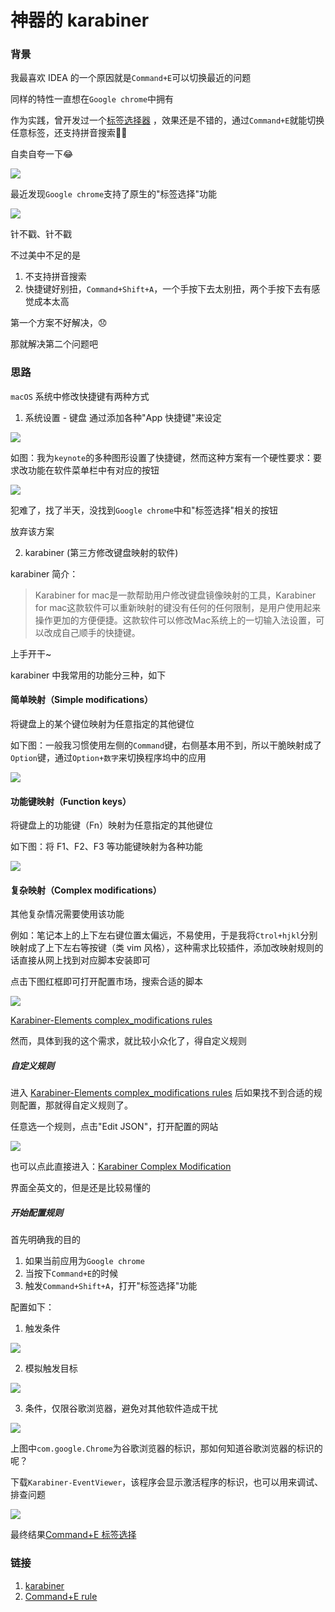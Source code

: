 # 神器的 karabiner

### 背景

我最喜欢 IDEA 的一个原因就是`Command+E`可以切换最近的问题

同样的特性一直想在`Google chrome`中拥有

作为实践，曾开发过一个[标签选择器](https://chrome.google.com/webstore/detail/%E6%A0%87%E7%AD%BE%E9%80%89%E6%8B%A9%E5%99%A8/klhihaelmoenimgekhdaenjgloipcacf) ，效果还是不错的，通过`Command+E`就能切换任意标签，还支持拼音搜索👏👏

自卖自夸一下😂

![](https://z.wiki/images/20220124/2d22e40dd1f94fcabc623a7a17b79274.png)


最近发现`Google chrome`支持了原生的"标签选择"功能

![](https://z.wiki/images/20220124/9ee6318c08fe407d9dd9a35e9e7e1da8.png)


针不戳、针不戳

不过美中不足的是
1. 不支持拼音搜索
2. 快捷键好别扭，`Command+Shift+A`，一个手按下去太别扭，两个手按下去有感觉成本太高



第一个方案不好解决，😞

那就解决第二个问题吧

### 思路

`macOS` 系统中修改快捷键有两种方式

1. 系统设置 - 键盘
通过添加各种"App 快捷键"来设定

![](https://z.wiki/images/20220124/555859898b0947e4a8bfee99984a2945.png)

如图：我为`keynote`的多种图形设置了快捷键，然而这种方案有一个硬性要求：要求改功能在软件菜单栏中有对应的按钮

![](https://z.wiki/images/20220124/7aeb4d916298435b96e5ebd4baf47280.png)


犯难了，找了半天，没找到`Google chrome`中和"标签选择"相关的按钮

放弃该方案

2. karabiner (第三方修改键盘映射的软件)

karabiner 简介： 

> Karabiner for mac是一款帮助用户修改键盘镜像映射的工具，Karabiner for mac这款软件可以重新映射的键没有任何的任何限制，是用户使用起来操作更加的方便便捷。这款软件可以修改Mac系统上的一切输入法设置，可以改成自己顺手的快捷键。

上手开干~

karabiner 中我常用的功能分三种，如下

#### 简单映射（Simple modifications）

将键盘上的某个键位映射为任意指定的其他键位

如下图：一般我习惯使用左侧的`Command`键，右侧基本用不到，所以干脆映射成了`Option`键，通过`Option+数字`来切换程序坞中的应用

![](https://z.wiki/images/20220124/8d1c7916e08540798798422447f825f6.png)



#### 功能键映射（Function keys）

将键盘上的功能键（Fn）映射为任意指定的其他键位

如下图：将 F1、F2、F3 等功能键映射为各种功能

![](https://z.wiki/images/20220124/cdf8070f0a4041d492370a1e76a42f1f.png)

#### 复杂映射（Complex modifications）

其他复杂情况需要使用该功能

例如：笔记本上的上下左右键位置太偏远，不易使用，于是我将`Ctrol+hjkl`分别映射成了上下左右等按键（类 vim 风格），这种需求比较插件，添加改映射规则的话直接从网上找到对应脚本安装即可

点击下图红框即可打开配置市场，搜索合适的脚本

![](https://z.wiki/images/20220124/d1e3a96ef3214a5ebf4ffbc99fafa165.png)

[Karabiner-Elements complex_modifications rules](https://ke-complex-oss-process=style/z.wiki)

然而，具体到我的这个需求，就比较小众化了，得自定义规则

##### 自定义规则

进入 [Karabiner-Elements complex_modifications rules](https://ke-complex-oss-process=style/z.wiki) 后如果找不到合适的规则配置，那就得自定义规则了。

任意选一个规则，点击"Edit JSON"，打开配置的网站

![](https://z.wiki/images/20220124/260e7e8f4df14819acc94dc6e607b65a.png)

也可以点此直接进入：[Karabiner Complex Modification](https://genesy.github.io/karabiner-complex-oss-process=style/z.wiki)

界面全英文的，但是还是比较易懂的

##### 开始配置规则

首先明确我的目的
1. 如果当前应用为`Google chrome`
2. 当按下`Command+E`的时候
3. 触发`Command+Shift+A`，打开"标签选择"功能

配置如下：

1. 触发条件

![](https://z.wiki/images/20220124/c62af2f1745b4715bd1c870e41df3a90.png)

2. 模拟触发目标

![](https://z.wiki/images/20220124/8cd27fa984bc4b959a4dfd7e310d337d.png)

3. 条件，仅限谷歌浏览器，避免对其他软件造成干扰

![](https://z.wiki/images/20220124/32b80281c85143e997618cf555e5f223.png)

上图中`com.google.Chrome`为谷歌浏览器的标识，那如何知道谷歌浏览器的标识的呢？

下载`Karabiner-EventViewer`，该程序会显示激活程序的标识，也可以用来调试、排查问题

![](https://4.z.wiki/images/20220124/41db4dcde8b24416b4db916ec0b1a4dd.png)



最终结果[Command+E  标签选择](https://genesy.github.io/karabiner-complex-rules-generator/#eyJ0aXRsZSI6IltjaHJvbWVdIC0gMiIsInJ1bGVzIjpbeyJkZXNjcmlwdGlvbiI6ImNoYW5nZSBDb21tYW5kK0UgdG8gQ29tbWFuZCtTaGlmdCtBIiwibWFuaXB1bGF0b3JzIjpbeyJ0eXBlIjoiYmFzaWMiLCJmcm9tIjp7Im1vZGlmaWVycyI6eyJtYW5kYXRvcnkiOlsibGVmdF9ndWkiXX0sImtleV9jb2RlIjoiZSJ9LCJjb25kaXRpb25zIjpbeyJ0eXBlIjoiZnJvbnRtb3N0X2FwcGxpY2F0aW9uX2lmIiwiYnVuZGxlX2lkZW50aWZpZXJzIjpbImNvbS5nb29nbGUuQ2hyb21lIl19XSwidG8iOlt7InJlcGVhdCI6dHJ1ZSwia2V5X2NvZGUiOiJhIiwibW9kaWZpZXJzIjpbImxlZnRfZ3VpIiwibGVmdF9zaGlmdCJdfV19XX1dfQ==)

### 链接

1. [karabiner](https://karabiner-elements.pqrs.org/)
2. [Command+E rule](https://genesy.github.io/karabiner-complex-rules-generator/#eyJ0aXRsZSI6IltjaHJvbWVdIC0gMiIsInJ1bGVzIjpbeyJkZXNjcmlwdGlvbiI6ImNoYW5nZSBDb21tYW5kK0UgdG8gQ29tbWFuZCtTaGlmdCtBIiwibWFuaXB1bGF0b3JzIjpbeyJ0eXBlIjoiYmFzaWMiLCJmcm9tIjp7Im1vZGlmaWVycyI6eyJtYW5kYXRvcnkiOlsibGVmdF9ndWkiXX0sImtleV9jb2RlIjoiZSJ9LCJjb25kaXRpb25zIjpbeyJ0eXBlIjoiZnJvbnRtb3N0X2FwcGxpY2F0aW9uX2lmIiwiYnVuZGxlX2lkZW50aWZpZXJzIjpbImNvbS5nb29nbGUuQ2hyb21lIl19XSwidG8iOlt7InJlcGVhdCI6dHJ1ZSwia2V5X2NvZGUiOiJhIiwibW9kaWZpZXJzIjpbImxlZnRfZ3VpIiwibGVmdF9zaGlmdCJdfV19XX1dfQ==)
